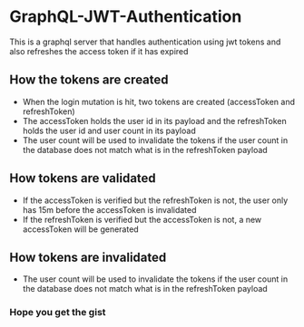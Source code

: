 # GraphQL-JWT-Authentication
This is a graphql server that handles authentication using jwt tokens and also refreshes the access token if it has expired

## How the tokens are created
- When the login mutation is hit, two tokens are created (accessToken and refreshToken)
- The accessToken holds the user id in its payload and the refreshToken holds the user id and user count in its payload
- The user count will be used to invalidate the tokens if the user count in the database does not match what is in the refreshToken payload

## How tokens are validated
- If the accessToken is verified but the refreshToken is not, the user only has 15m before the accessToken is invalidated
- If the refreshToken is verified but the accessToken is not, a new accessToken will be generated

## How tokens are invalidated
- The user count will be used to invalidate the tokens if the user count in the database does not match what is in the refreshToken payload

### Hope you get the gist
